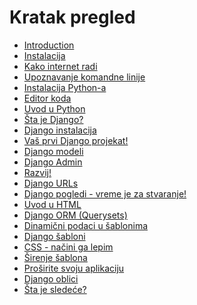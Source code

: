 # Kratak pregled

*   [Introduction][1]
*   [Instalacija][2]
*   [Kako internet radi][3]
*   [Upoznavanje komandne linije][4]
*   [Instalacija Python-a][5]
*   [Editor koda][6]
*   [Uvod u Python][7]
*   [Šta je Django?][8]
*   [Django instalacija][9]
*   [Vaš prvi Django projekat!][10]
*   [Django modeli][11]
*   [Django Admin][12]
*   [Razvij!][13]
*   [Django URLs][14]
*   [Django pogledi - vreme je za stvaranje!][15]
*   [Uvod u HTML][16]
*   [Django ORM (Querysets)][17]
*   [Dinamični podaci u šablonima][18]
*   [Django šabloni][19]
*   [CSS - načini ga lepim][20]
*   [Širenje šablona][21]
*   [Proširite svoju aplikaciju][22]
*   [Django oblici][23]
*   [Šta je sledeće?][24]

 [1]: README.md
 [2]: installation/README.md
 [3]: how_the_internet_works/README.md
 [4]: intro_to_command_line/README.md
 [5]: python_installation/README.md
 [6]: code_editor/README.md
 [7]: python_introduction/README.md
 [8]: django/README.md
 [9]: django_installation/README.md
 [10]: django_start_project/README.md
 [11]: django_models/README.md
 [12]: django_admin/README.md
 [13]: deploy/README.md
 [14]: django_urls/README.md
 [15]: django_views/README.md
 [16]: html/README.md
 [17]: django_orm/README.md
 [18]: dynamic_data_in_templates/README.md
 [19]: django_templates/README.md
 [20]: css/README.md
 [21]: template_extending/README.md
 [22]: extend_your_application/README.md
 [23]: django_forms/README.md
 [24]: whats_next/README.md